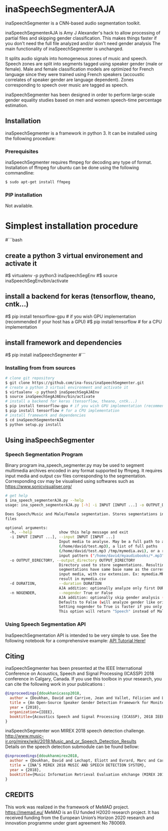 # inaSpeechSegmenterAJA

inaSpeechSegmenter is a CNN-based audio segmentation toolkit.

inaSpeechSegmenterAJA is Amy J Alexander's hack to allow processing of partial files and skipping gender classification.
This makes things faster if you don't need the full file analyzed and/or don't need gender analysis
The main functionality of inaSpeechSegmenter is unchanged.


It splits audio signals into homogeneous zones of music and speech.
Speech zones are split into segments tagged using speaker gender (male or female).
Male and female classification models are optimized for French language since they were trained using French speakers (accoustic correlates of speaker gender are language dependent).
Zones corresponding to speech over music are tagged as speech.


inaSpeechSegmenter has been designed in order to perform large-scale gender equality studies based on men and women speech-time percentage estimation.

## Installation

inaSpeechSegmenter is a framework in python 3.
It can be installed using the following procedure:

### Prerequisites

inaSpeechSegmenter requires ffmpeg for decoding any type of format.
Installation of ffmpeg for ubuntu can be done using the following commandline:
```bash
$ sudo apt-get install ffmpeg
```
### PIP installation
Not available.
# Simplest installation procedure
#```bash
## create a python 3 virtual environement and activate it
#$ virtualenv -p python3 inaSpeechSegEnv
#$ source inaSpeechSegEnv/bin/activate
## install a backend for keras (tensorflow, theano, cntk...)
#$ pip install tensorflow-gpu # if you wish GPU implementation (recommended if your host has a GPU)
#$ pip install tensorflow # for a CPU implementation
## install framework and dependencies
#$ pip install inaSpeechSegmenter
#```

### Installing from from sources

```bash
# clone git repository
$ git clone https://github.com/ina-foss/inaSpeechSegmenter.git
# create a python 3 virtual environment and activate it
$ virtualenv -p python3 inaSpeechSegAJAEnv
$ source inaSpeechSegAJAEnv/bin/activate
# install a backend for keras (tensorflow, theano, cntk...)
$ pip install tensorflow-gpu # if you wish GPU implementation (recommended)
$ pip install tensorflow # for a CPU implementation
# install framework and dependencies
$ cd inaSpeechSegmenterAJA
$ python setup.py install
```

## Using inaSpeechSegmenter

### Speech Segmentation Program
Binary program ina_speech_segmenter.py may be used to segment multimedia archives encoded in any format supported by ffmpeg. It requires input media and output csv files corresponding to the segmentation. Corresponding csv may be visualised using softwares such as https://www.sonicvisualiser.org/
```bash
# get help
$ ina_speech_segmenterAJA.py --help
usage: ina_speech_segmenterAJA.py [-h] -i INPUT [INPUT ...] -o OUTPUT_DIRECTORY

Does Speech/Music and Male/Female segmentation. Stores segmentations into CSV
files

optional arguments:
  -h, --help            show this help message and exit
  -i INPUT [INPUT ...], --input INPUT [INPUT ...]
                        Input media to analyse. May be a full path to a media
                        (/home/david/test.mp3), a list of full paths
                        (/home/david/test.mp3 /tmp/mymedia.avi), or a regex
                        input pattern ("/home/david/myaudiobooks/*.mp3")
  -o OUTPUT_DIRECTORY, --output_directory OUTPUT_DIRECTORY
                        Directory used to store segmentations. Resulting
                        segmentations have same base name as the corresponding
                        input media, with csv extension. Ex: mymedia.MPG will
                        result in mymedia.csv
  -d DURATION,          --duration DURATION
                        AJA addition: optionally analyze only first DURATION seconds of file
  -n NOGENDER,          --nogender True or False
                        AJA addition: optionally skip gender analysis (-n True)
                        Defaults to False (will analyze gender like original package)
                        Setting nogender to True is faster if you only want to know Speech vs Music.
                        This option will return "Speech" instead of Male/Female                        
```
### Using Speech Segmentation API

InaSpeechSegmentation API is intended to be very simple to use.
See the following notebook for a comprehensive example: [API Tutorial Here!](API_Tutorial.ipynb)

## Citing

inaSpeechSegmenter has been presented at the IEEE International Conference on Acoustics, Speech and Signal Processing (ICASSP) 2018 conference in Calgary, Canada. If you use this toolbox in your research, you can cite the following work in your publications :


```bibtex
@inproceedings{ddoukhanicassp2018,
  author = {Doukhan, David and Carrive, Jean and Vallet, Félicien and Larcher, Anthony and Meignier, Sylvain},
  title = {An Open-Source Speaker Gender Detection Framework for Monitoring Gender Equality},
  year = {2018},
  organization={IEEE},
  booktitle={Acoustics Speech and Signal Processing (ICASSP), 2018 IEEE International Conference on}
}
```

inaSpeechSegmenter won MIREX 2018 speech detection challenge.  
http://www.music-ir.org/mirex/wiki/2018:Music_and_or_Speech_Detection_Results  
Details on the speech detection submodule can be found bellow:  


```bibtex
@inproceedings{ddoukhanmirex2018,
  author = {Doukhan, David and Lechapt, Eliott and Evrard, Marc and Carrive, Jean},
  title = {INA’S MIREX 2018 MUSIC AND SPEECH DETECTION SYSTEM},
  year = {2018},
  booktitle={Music Information Retrieval Evaluation eXchange (MIREX 2018)}
}
```


## CREDITS

This work was realized in the framework of MeMAD project.
https://memad.eu/
MeMAD is an EU funded H2020 research project.
It has received funding from the European Union’s Horizon 2020 research and innovation programme under grant agreement No 780069.
